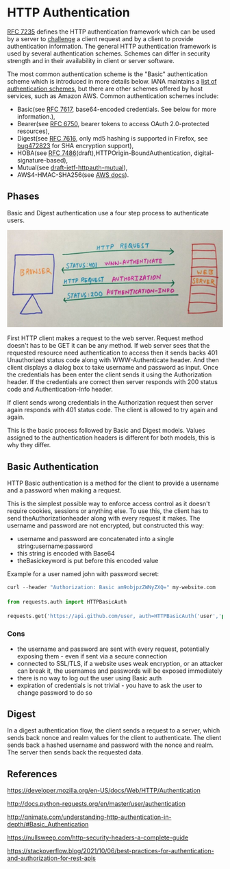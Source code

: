 # HTTP Authentication

[RFC 7235](https://tools.ietf.org/html/rfc7235) defines the HTTP authentication framework which can be used by a server to [challenge](https://developer.mozilla.org/en-US/docs/Glossary/challenge) a client request and by a client to provide authentication information.
The general HTTP authentication framework is used by several authentication schemes. Schemes can differ in security strength and in their availability in client or server software.

The most common authentication scheme is the "Basic" authentication scheme which is introduced in more details below. IANA maintains a [list of authentication schemes](https://www.iana.org/assignments/http-authschemes/http-authschemes.xhtml), but there are other schemes offered by host services, such as Amazon AWS. Common authentication schemes include:

- Basic(see [RFC 7617](https://tools.ietf.org/html/rfc7617), base64-encoded credentials. See below for more information.),
- Bearer(see [RFC 6750](https://tools.ietf.org/html/rfc6750), bearer tokens to access OAuth 2.0-protected resources),
- Digest(see [RFC 7616](https://tools.ietf.org/html/rfc7616), only md5 hashing is supported in Firefox, see [bug472823](https://bugzilla.mozilla.org/show_bug.cgi?id=472823) for SHA encryption support),
- HOBA(see [RFC 7486](https://tools.ietf.org/html/rfc7486)(draft),HTTPOrigin-BoundAuthentication, digital-signature-based),
- Mutual(see [draft-ietf-httpauth-mutual](https://tools.ietf.org/html/draft-ietf-httpauth-mutual-11)),
- AWS4-HMAC-SHA256(see [AWS docs](http://docs.aws.amazon.com/AmazonS3/latest/API/sigv4-auth-using-authorization-header.html)).

## Phases

Basic and Digest authentication use a four step process to authenticate users.

![image](../../../media/Authentication_HTTP-Authentication-image1.jpg)

First HTTP client makes a request to the web server. Request method doesn't has to be GET it can be any method. If web server sees that the requested resource need authentication to access then it sends backs 401 Unauthorized status code along with WWW-Authenticate header. And then client displays a dialog box to take username and password as input. Once the credentials has been enter the client sends it using the Authorization header. If the credentials are correct then server responds with 200 status code and Authentication-Info header.

If client sends wrong credentials in the Authorization request then server again responds with 401 status code. The client is allowed to try again and again.

This is the basic process followed by Basic and Digest models. Values assigned to the authentication headers is different for both models, this is why they differ.

## Basic Authentication

HTTP Basic authentication is a method for the client to provide a username and a password when making a request.

This is the simplest possible way to enforce access control as it doesn't require cookies, sessions or anything else. To use this, the client has to send theAuthorizationheader along with every request it makes. The username and password are not encrypted, but constructed this way:

- username and password are concatenated into a single string:username:password
- this string is encoded with Base64
- theBasickeyword is put before this encoded value

Example for a user named john with password secret:

```python
curl --header "Authorization: Basic am9objpzZWNyZXQ=" my-website.com

from requests.auth import HTTPBasicAuth

requests.get('https://api.github.com/user, auth=HTTPBasicAuth('user','pass'))
```

### Cons

- the username and password are sent with every request, potentially exposing them - even if sent via a secure connection
- connected to SSL/TLS, if a website uses weak encryption, or an attacker can break it, the usernames and passwords will be exposed immediately
- there is no way to log out the user using Basic auth
- expiration of credentials is not trivial - you have to ask the user to change password to do so

## Digest

In a digest authentication flow, the client sends a request to a server, which sends back nonce and realm values for the client to authenticate. The client sends back a hashed username and password with the nonce and realm. The server then sends back the requested data.

## References

https://developer.mozilla.org/en-US/docs/Web/HTTP/Authentication

http://docs.python-requests.org/en/master/user/authentication

http://qnimate.com/understanding-http-authentication-in-depth/#Basic_Authentication

https://nullsweep.com/http-security-headers-a-complete-guide

https://stackoverflow.blog/2021/10/06/best-practices-for-authentication-and-authorization-for-rest-apis
